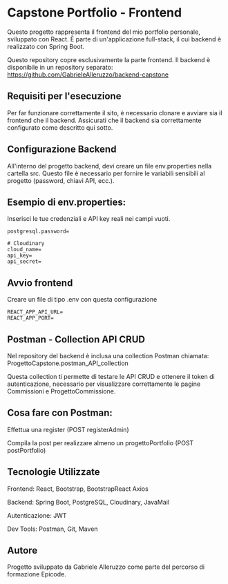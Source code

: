 # Capstone Portfolio - Frontend

Questo progetto rappresenta il frontend del mio portfolio personale, sviluppato con React. È parte di un'applicazione full-stack, il cui backend è realizzato con Spring Boot.

Questo repository copre esclusivamente la parte frontend. Il backend è disponibile in un repository separato:
https://github.com/GabrieleAlleruzzo/backend-capstone

## Requisiti per l'esecuzione

Per far funzionare correttamente il sito, è necessario clonare e avviare sia il frontend che il backend.
Assicurati che il backend sia correttamente configurato come descritto qui sotto.

## Configurazione Backend

All'interno del progetto backend, devi creare un file env.properties nella cartella src. Questo file è necessario per fornire le variabili sensibili al progetto (password, chiavi API, ecc.).

## Esempio di env.properties:

Inserisci le tue credenziali e API key reali nei campi vuoti.

```env
postgresql.password=

# Cloudinary
cloud_name=
api_key=
api_secret=
```

## Avvio frontend

Creare un file di tipo .env con questa configurazione

```env
REACT_APP_API_URL=
REACT_APP_PORT=
```

## Postman - Collection API CRUD

Nel repository del backend è inclusa una collection Postman chiamata:
ProgettoCapstone.postman_API_collection

Questa collection ti permette di testare le API CRUD e ottenere il token di autenticazione, necessario per visualizzare correttamente le pagine Commissioni e ProgettoCommissione.

## Cosa fare con Postman:

Effettua una register (POST registerAdmin)

Compila la post per realizzare almeno un progettoPortfolio (POST postPortfolio)

## Tecnologie Utilizzate

Frontend: React, Bootstrap, BootstrapReact Axios

Backend: Spring Boot, PostgreSQL, Cloudinary, JavaMail

Autenticazione: JWT

Dev Tools: Postman, Git, Maven

## Autore

Progetto sviluppato da Gabriele Alleruzzo come parte del percorso di formazione Epicode.

